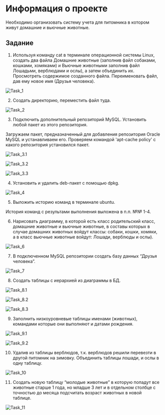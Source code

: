 # Информация о проекте
Необходимо организовать систему учета для питомника в котором живут домашние и вьючные животные.

## Задание

1. Используя команду cat в терминале операционной системы Linux, создать два файла Домашние животные (заполнив файл собаками, кошками, хомяками) и Вьючные животными заполнив файл Лошадьми, верблюдами и ослы), а затем объединить их. Просмотреть содержимое созданного файла. Переименовать файл, дав ему новое имя (Друзья человека).

![Task_1](https://raw.githubusercontent.com/Dnskakun/ExamWork_1/main/ResolveTasks/Task_1.jpg)

2. Создать директорию, переместить файл туда.

![Task_2](https://raw.githubusercontent.com/Dnskakun/ExamWork_1/main/ResolveTasks/Task_2.jpg)

3. Подключить дополнительный репозиторий MySQL. Установить любой пакет из этого репозитория.

Загружаем пакет, предназначенный для добавления репозитория Oracle MySQL и устанавливаем его. Проверяем командой 'apt-cache policy' с какого репозитория установился пакет.

![Task_3.1](https://raw.githubusercontent.com/Dnskakun/ExamWork_1/main/ResolveTasks/Task_3.1.jpg)

![Task_3.2](https://raw.githubusercontent.com/Dnskakun/ExamWork_1/main/ResolveTasks/Task_3.2.jpg)

![Task_3.3](https://raw.githubusercontent.com/Dnskakun/ExamWork_1/main/ResolveTasks/Task_3.3.jpg)


4. Установить и удалить deb-пакет с помощью dpkg.

![Task_4](https://raw.githubusercontent.com/Dnskakun/ExamWork_1/main/ResolveTasks/Task_4.jpg)

5. Выложить историю команд в терминале ubuntu.

История команд с результами выполнения выложена в п.п. №№ 1-4.

6. Нарисовать диаграмму, в которой есть класс родительский класс, домашние животные и вьючные животные, в составы которых в случае домашних животных войдут классы: собаки, кошки, хомяки, а в класс вьючные животные войдут: Лошади, верблюды и ослы).

![Task_6](https://raw.githubusercontent.com/Dnskakun/ExamWork_1/main/ResolveTasks/Task_6.jpg)


7.  В подключенном MySQL репозитории создать базу данных “Друзья человека”.

![Task_7](https://raw.githubusercontent.com/Dnskakun/ExamWork_1/main/ResolveTasks/Task_7.jpg)


8. Создать таблицы с иерархией из диаграммы в БД.

![Task_8.1](https://raw.githubusercontent.com/Dnskakun/ExamWork_1/main/ResolveTasks/Task_8.1.jpg)

![Task_8.2](https://raw.githubusercontent.com/Dnskakun/ExamWork_1/main/ResolveTasks/Task_8.2.jpg)

![Task_8.3](https://raw.githubusercontent.com/Dnskakun/ExamWork_1/main/ResolveTasks/Task_8.3.jpg)


9. Заполнить низкоуровневые таблицы именами (животных), командами которые они выполняют и датами рождения.

![Task_9.1](https://raw.githubusercontent.com/Dnskakun/ExamWork_1/main/ResolveTasks/Task_9.1.jpg)

![Task_9.2](https://raw.githubusercontent.com/Dnskakun/ExamWork_1/main/ResolveTasks/Task_9.2.jpg)


10. Удалив из таблицы верблюдов, т.к. верблюдов решили перевезти в другой питомник на зимовку. Объединить таблицы лошади, и ослы в одну таблицу.

![Task_10](https://raw.githubusercontent.com/Dnskakun/ExamWork_1/main/ResolveTasks/Task_10.jpg)


11. Создать новую таблицу “молодые животные” в которую попадут все животные старше 1 года, но младше 3 лет и в отдельном столбце с точностью до месяца подсчитать возраст животных в новой таблице.

![Task_11](https://raw.githubusercontent.com/Dnskakun/ExamWork_1/main/ResolveTasks/Task_11.jpg)



